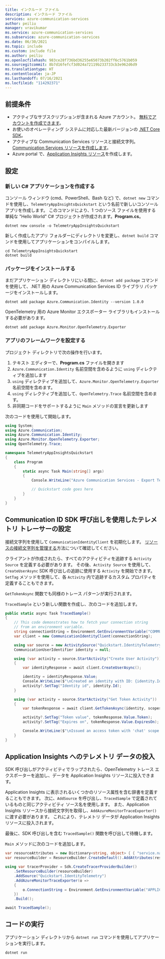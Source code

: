 ```yaml
---
title: インクルード ファイル
description: インクルード ファイル
services: azure-communication-services
author: peiliu
manager: vravikumar
ms.service: azure-communication-services
ms.subservice: azure-communication-services
ms.date: 06/30/2021
ms.topic: include
ms.custom: include file
ms.author: peiliu
ms.openlocfilehash: 983ce28f736bd36255e65073b202ff6c5761b059
ms.sourcegitcommit: 8b7d16fefcf3d024a72119b233733cb3e962d6d9
ms.translationtype: HT
ms.contentlocale: ja-JP
ms.lasthandoff: 07/16/2021
ms.locfileid: "114292371"
---
```

## <a name="prerequisites"></a>前提条件

- アクティブなサブスクリプションが含まれる Azure アカウント。 [無料でアカウントを作成できます](https://azure.microsoft.com/free/?WT.mc_id=A261C142F)。
- お使いのオペレーティング システムに対応した最新バージョンの [.NET Core SDK](https://dotnet.microsoft.com/download/dotnet-core)。
- アクティブな Communication Services リソースと接続文字列。 [Communication Services リソースを作成します](../create-communication-resource.md)。
- Azure portal で、[Application Insights リソース](../../../azure-monitor/app/create-new-resource.md)を作成します。

## <a name="setting-up"></a>設定

### <a name="create-a-new-c-application"></a>新しい C# アプリケーションを作成する

コンソール ウィンドウ (cmd、PowerShell、Bash など) で、`dotnet new` コマンドを使用し、`TelemetryAppInsightsQuickstart` という名前で新しいコンソール アプリを作成します。 このコマンドにより、1 つのソース ファイルを使用する単純な "Hello World" C# プロジェクトが作成されます。**Program.cs**。

```console
dotnet new console -o TelemetryAppInsightsQuickstart
```

新しく作成したアプリ フォルダーにディレクトリを変更し、`dotnet build` コマンドを使用してアプリケーションをコンパイルします。

```console
cd TelemetryAppInsightsQuickstart
dotnet build
```

### <a name="install-the-package"></a>パッケージをインストールする

まだアプリケーション ディレクトリにいる間に、`dotnet add package` コマンドを使用して、.NET 用の Azure Communication Services ID ライブラリ パッケージをインストールします。

```console
dotnet add package Azure.Communication.Identity --version 1.0.0
```

OpenTelemetry 用の Azure Monitor エクスポーター ライブラリもインストールする必要があります。

```console
dotnet add package Azure.Monitor.OpenTelemetry.Exporter
```

### <a name="set-up-the-app-framework"></a>アプリのフレームワークを設定する

プロジェクト ディレクトリで次の操作を行います。

1. テキスト エディターで、**Program.cs** ファイルを開きます
2. `Azure.Communication.Identity` 名前空間を含めるように `using` ディレクティブを追加します
3. `using` ディレクティブを追加して、`Azure.Monitor.OpenTelemetry.Exporter` 名前空間を含めます。
4. `using` ディレクティブを追加して、`OpenTelemetry.Trace` 名前空間を含めます。
5. 非同期コードをサポートするように `Main` メソッドの宣言を更新します

次のコードを使用して開始します。

```csharp
using System;
using Azure.Communication;
using Azure.Communication.Identity;
using Azure.Monitor.OpenTelemetry.Exporter;
using OpenTelemetry.Trace;

namespace TelemetryAppInsightsQuickstart
{
    class Program
    {
        static async Task Main(string[] args)
        {
            Console.WriteLine("Azure Communication Services - Export Telemetry to Application Insights");

            // Quickstart code goes here
        }
    }
}
```
## <a name="setting-up-the-telemetry-tracer-with-communication-identity-sdk-calls"></a>Communication ID SDK 呼び出しを使用したテレメトリ トレーサーの設定

接続文字列を使用して `CommunicationIdentityClient` を初期化します。 [リソースの接続文字列を管理する](../create-communication-resource.md#store-your-connection-string)方法について確認してください。

クライアントが作成されたら、すべてのアクティビティを追跡する `Activity Source` を定義する必要があります。 その後、`Activity Source` を使用して、`CreateUserAsync` SDK 呼び出しの追跡に使用する `Activity` を開始できます。 `SetTag` メソッドを使用して、各 `Activity` 内で追跡するカスタム プロパティを定義することもできます。

`GetTokenAsync` 関数でも同様のトレース パターンが実行されます。

`TracedSample` という新しい関数を作成し、次のコードを追加します。

```csharp
public static async Task TracedSample()
{
    // This code demonstrates how to fetch your connection string
    // from an environment variable.
    string connectionString = Environment.GetEnvironmentVariable("COMMUNICATION_SERVICES_CONNECTION_STRING");
    var client = new CommunicationIdentityClient(connectionString);

    using var source = new ActivitySource("Quickstart.IdentityTelemetry");
    CommunicationUserIdentifier identity = null;

    using (var activity = source.StartActivity("Create User Activity"))
    {
        var identityResponse = await client.CreateUserAsync();

        identity = identityResponse.Value;
        Console.WriteLine($"\nCreated an identity with ID: {identity.Id}");
        activity?.SetTag("Identity id", identity.Id);
    }

    using (var activity = source.StartActivity("Get Token Activity"))
    {
        var tokenResponse = await client.GetTokenAsync(identity, scopes: new[] { CommunicationTokenScope.Chat });

        activity?.SetTag("Token value", tokenResponse.Value.Token);
        activity?.SetTag("Expires on", tokenResponse.Value.ExpiresOn);

        Console.WriteLine($"\nIssued an access token with 'chat' scope that expires at {tokenResponse.Value.ExpiresOn}:");
    }
}
```

## <a name="funneling-telemetry-data-to-application-insights"></a>Application Insights へのテレメトリ データの投入

SDK 呼び出しがアクティビティでラップされたら、OpenTelemetry トレース エクスポーターを追加し、データを Application Insights リソースに投入できます。

Application Insights に表示されるいくつかのリソース属性を含む辞書を定義することもできます。
次に、`AddSource` を呼び出し、`TracedSample` で定義されているものと同じアクティビティ ソース名を使用します。
また、Application Insights リソースから接続文字列を取得し、`AddAzureMonitorTraceExporter()` に渡す必要があります。 これにより、テレメトリ データが Application Insights リソースに投入されます。

最後に、SDK 呼び出しを含む `TracedSample()` 関数を呼び出して待機します。

`Main` メソッドに次のコードを追加します。

```csharp
var resourceAttributes = new Dictionary<string, object> { { "service.name", "<service-name>" }, { "service.instance.id", "<service-instance-id>" } };
var resourceBuilder = ResourceBuilder.CreateDefault().AddAttributes(resourceAttributes);

using var tracerProvider = Sdk.CreateTracerProviderBuilder()
    .SetResourceBuilder(resourceBuilder)
    .AddSource("Quickstart.IdentityTelemetry")
    .AddAzureMonitorTraceExporter(o =>
    {
        o.ConnectionString = Environment.GetEnvironmentVariable("APPLICATION_INSIGHTS_CONNECTION_STRING");
    })
    .Build();

await TracedSample();
```

## <a name="run-the-code"></a>コードの実行

アプリケーション ディレクトリから `dotnet run` コマンドを使用してアプリケーションを実行します。

```console
dotnet run
```
